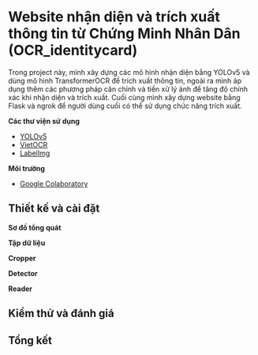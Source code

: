 # Website nhận diện và trích xuất thông tin từ Chứng Minh Nhân Dân (OCR_identitycard)
Trong project này, mình xây dựng các mô hình nhận diện bằng YOLOv5 và dùng mô hình TransformerOCR để trích xuất thông tin, ngoài ra mình áp dụng thêm các phương pháp căn chỉnh và tiền xử lý ảnh để tăng độ chính xác khi nhận diện và trích xuất. Cuối cùng mình xây dựng website bằng Flask và ngrok để người dùng cuối có thể sử dụng chức năng trích xuất.

**Các thư viện sử dụng**
- [YOLOv5](https://github.com/ultralytics/yolov5)
- [VietOCR](https://github.com/pbcquoc/vietocr)
- [LabelImg](https://github.com/tzutalin/labelImg)

**Môi trường**
- [Google Colaboratory](https://research.google.com/colaboratory/)

## Thiết kế và cài đặt

**Sơ đồ tổng quát**

**Tập dữ liệu**

**Cropper**

**Detector**

**Reader**

## Kiểm thử và đánh giá

## Tổng kết
